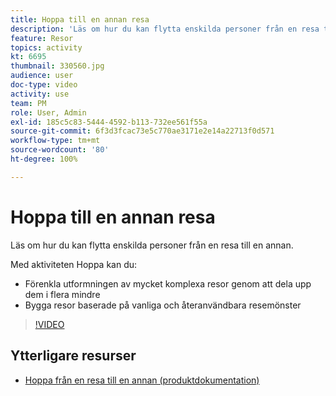 ```yaml
---
title: Hoppa till en annan resa
description: 'Läs om hur du kan flytta enskilda personer från en resa till en annan. '
feature: Resor
topics: activity
kt: 6695
thumbnail: 330560.jpg
audience: user
doc-type: video
activity: use
team: PM
role: User, Admin
exl-id: 185c5c83-5444-4592-b113-732ee561f55a
source-git-commit: 6f3d3fcac73e5c770ae3171e2e14a22713f0d571
workflow-type: tm+mt
source-wordcount: '80'
ht-degree: 100%

---
```


# Hoppa till en annan resa

Läs om hur du kan flytta enskilda personer från en resa till en annan.

Med aktiviteten Hoppa kan du:

* Förenkla utformningen av mycket komplexa resor genom att dela upp dem i flera mindre
* Bygga resor baserade på vanliga och återanvändbara resemönster

>[!VIDEO](https://video.tv.adobe.com/v/330560?quality=12)

## Ytterligare resurser

* [Hoppa från en resa till en annan (produktdokumentation)](https://experienceleague.adobe.com/docs/journeys/using/building-journeys/about-journey-building/action-activities/jump.html?lang=sv#building-journeys)
